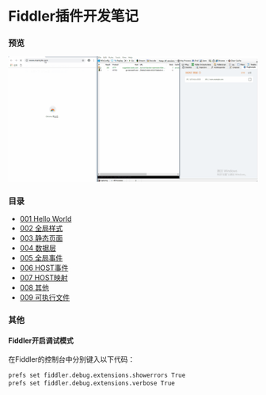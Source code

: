 # Fiddler插件开发笔记
### 预览
![blockchain](https://raw.githubusercontent.com/Ke1992/Fiddler-Plug-Example/master/images/preview.gif "预览")
### 目录
* [001 Hello World](https://github.com/Ke1992/Fiddler-Plug-Example/blob/master/001%20Hello%20World.md)  
* [002 全局样式](https://github.com/Ke1992/Fiddler-Plug-Example/blob/master/002%20Global%20Style.md)  
* [003 静态页面](https://github.com/Ke1992/Fiddler-Plug-Example/blob/master/003%20Static%20Page.md)  
* [004 数据层](https://github.com/Ke1992/Fiddler-Plug-Example/blob/master/004%20Data%20Model.md)  
* [005 全局事件](https://github.com/Ke1992/Fiddler-Plug-Example/blob/master/005%20Global%20Event.md)  
* [006 HOST事件](https://github.com/Ke1992/Fiddler-Plug-Example/blob/master/006%20Host%20Event.md)  
* [007 HOST映射](https://github.com/Ke1992/Fiddler-Plug-Example/blob/master/007%20Host%20Mapping.md)  
* [008 其他](https://github.com/Ke1992/Fiddler-Plug-Example/blob/master/008%20Other.md)  
* [009 可执行文件](https://github.com/Ke1992/Fiddler-Plug-Example/blob/master/009%20Executable%20File.md)  
### 其他
#### Fiddler开启调试模式
在Fiddler的控制台中分别键入以下代码：
```
prefs set fiddler.debug.extensions.showerrors True
prefs set fiddler.debug.extensions.verbose True
```
